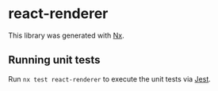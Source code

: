 # react-renderer

This library was generated with [Nx](https://nx.dev).

## Running unit tests

Run `nx test react-renderer` to execute the unit tests via [Jest](https://jestjs.io).
